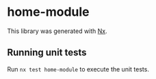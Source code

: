 # home-module

This library was generated with [Nx](https://nx.dev).

## Running unit tests

Run `nx test home-module` to execute the unit tests.
